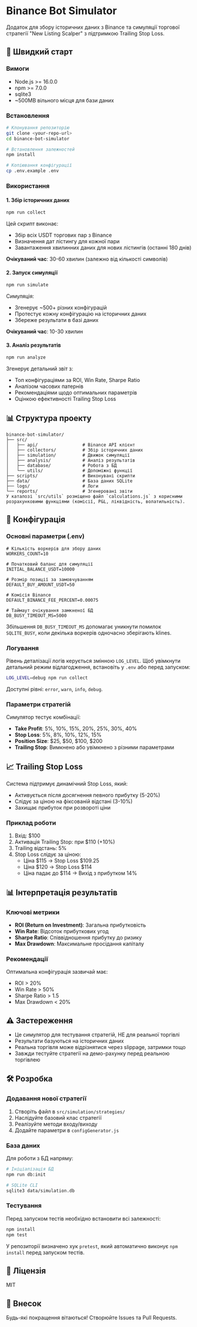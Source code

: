 # Binance Bot Simulator

Додаток для збору історичних даних з Binance та симуляції торгової стратегії "New Listing Scalper" з підтримкою Trailing Stop Loss.

## 🚀 Швидкий старт

### Вимоги

- Node.js >= 16.0.0
- npm >= 7.0.0
- sqlite3
- ~500MB вільного місця для бази даних

### Встановлення

```bash
# Клонування репозиторію
git clone <your-repo-url>
cd binance-bot-simulator

# Встановлення залежностей
npm install

# Копіювання конфігурації
cp .env.example .env
```

### Використання

#### 1. Збір історичних даних

```bash
npm run collect
```

Цей скрипт виконає:
- Збір всіх USDT торгових пар з Binance
- Визначення дат лістингу для кожної пари
- Завантаження хвилинних даних для нових лістингів (останні 180 днів)

**Очікуваний час**: 30-60 хвилин (залежно від кількості символів)

#### 2. Запуск симуляції

```bash
npm run simulate
```

Симуляція:
- Згенерує ~500+ різних конфігурацій
- Протестує кожну конфігурацію на історичних даних
- Збереже результати в базі даних

**Очікуваний час**: 10-30 хвилин

#### 3. Аналіз результатів

```bash
npm run analyze
```

Згенерує детальний звіт з:
- Топ конфігураціями за ROI, Win Rate, Sharpe Ratio
- Аналізом часових патернів
- Рекомендаціями щодо оптимальних параметрів
- Оцінкою ефективності Trailing Stop Loss

## 📊 Структура проекту

```
binance-bot-simulator/
├── src/
│   ├── api/                 # Binance API клієнт
│   ├── collectors/          # Збір історичних даних
│   ├── simulation/          # Движок симуляції
│   ├── analysis/            # Аналіз результатів
│   ├── database/            # Робота з БД
│   └── utils/               # Допоміжні функції
├── scripts/                 # Виконувані скрипти
├── data/                    # База даних SQLite
├── logs/                    # Логи
└── reports/                 # Згенеровані звіти
У каталозі `src/utils` розміщено файл `calculations.js` з корисними розрахунковими функціями (комісії, P&L, ліквідність, волатильність).
```

## 🔧 Конфігурація

### Основні параметри (.env)

```env
# Кількість воркерів для збору даних
WORKERS_COUNT=10

# Початковий баланс для симуляції
INITIAL_BALANCE_USDT=10000

# Розмір позиції за замовчуванням
DEFAULT_BUY_AMOUNT_USDT=50

# Комісія Binance
DEFAULT_BINANCE_FEE_PERCENT=0.00075

# Таймаут очікування замкненої БД
DB_BUSY_TIMEOUT_MS=5000
```

Збільшення `DB_BUSY_TIMEOUT_MS` допомагає уникнути помилок `SQLITE_BUSY`, коли
декілька воркерів одночасно зберігають klines.

### Логування

Рівень деталізації логів керується змінною `LOG_LEVEL`.
Щоб увімкнути детальний режим відлагодження, встановіть у `.env` або перед запуском:

```bash
LOG_LEVEL=debug npm run collect
```

Доступні рівні: `error`, `warn`, `info`, `debug`.

### Параметри стратегій

Симулятор тестує комбінації:
- **Take Profit**: 5%, 10%, 15%, 20%, 25%, 30%, 40%
- **Stop Loss**: 5%, 8%, 10%, 12%, 15%
- **Position Size**: $25, $50, $100, $200
- **Trailing Stop**: Вимкнено або увімкнено з різними параметрами

## 📈 Trailing Stop Loss

Система підтримує динамічний Stop Loss, який:
- Активується після досягнення певного прибутку (5-20%)
- Слідує за ціною на фіксованій відстані (3-10%)
- Захищає прибуток при розвороті ціни

### Приклад роботи

1. Вхід: $100
2. Активація Trailing Stop: при $110 (+10%)
3. Trailing відстань: 5%
4. Stop Loss слідує за ціною:
   - Ціна $115 → Stop Loss $109.25
   - Ціна $120 → Stop Loss $114
   - Ціна падає до $114 → Вихід з прибутком 14%

## 📊 Інтерпретація результатів

### Ключові метрики

- **ROI (Return on Investment)**: Загальна прибутковість
- **Win Rate**: Відсоток прибуткових угод
- **Sharpe Ratio**: Співвідношення прибутку до ризику
- **Max Drawdown**: Максимальне просідання капіталу

### Рекомендації

Оптимальна конфігурація зазвичай має:
- ROI > 20%
- Win Rate > 50%
- Sharpe Ratio > 1.5
- Max Drawdown < 20%

## ⚠️ Застереження

- Це симулятор для тестування стратегій, НЕ для реальної торгівлі
- Результати базуються на історичних даних
- Реальна торгівля може відрізнятися через slippage, затримки тощо
- Завжди тестуйте стратегії на демо-рахунку перед реальною торгівлею

## 🛠️ Розробка

### Додавання нової стратегії

1. Створіть файл в `src/simulation/strategies/`
2. Наслідуйте базовий клас стратегії
3. Реалізуйте методи входу/виходу
4. Додайте параметри в `configGenerator.js`

### База даних

Для роботи з БД напряму:

```bash
# Ініціалізація БД
npm run db:init

# SQLite CLI
sqlite3 data/simulation.db
```

### Тестування

Перед запуском тестів необхідно встановити всі залежності:

```bash
npm install
npm test
```

У репозиторії визначено хук `pretest`, який автоматично виконує `npm install` перед запуском тестів.

## 📝 Ліцензія

MIT

## 🤝 Внесок

Будь-які покращення вітаються! Створюйте Issues та Pull Requests.